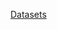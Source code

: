 [Datasets]([your_google_drive_link](https://drive.google.com/drive/folders/1jZ50Q-pIwt_FzWUWemzyx2NvF2_-5pUf?usp=sharing))
